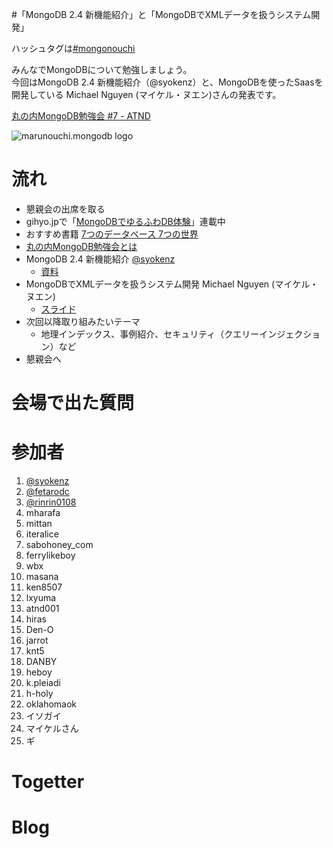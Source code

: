 #「MongoDB 2.4 新機能紹介」と「MongoDBでXMLデータを扱うシステム開発」

ハッシュタグは[#mongonouchi](https://twitter.com/search?q=%23mongonouchi&src=hash)

みんなでMongoDBについて勉強しましょう。  
今回はMongoDB 2.4 新機能紹介（@syokenz）と、MongoDBを使ったSaasを開発している Michael Nguyen (マイケル・ヌエン)さんの発表です。

[丸の内MongoDB勉強会 #7 - ATND](http://atnd.org/events/36467)

![marunouchi.mongodb logo](http://syokenz.github.com/marunouchi-mongodb/images/mongodb_logo.png)


# 流れ
* 懇親会の出席を取る
* gihyo.jpで「[MongoDBでゆるふわDB体験](http://gihyo.jp/dev/serial/01/mongodb)」連載中
* おすすめ書籍 [7つのデータベース 7つの世界](http://www.amazon.co.jp/dp/4274069087)
* [丸の内MongoDB勉強会とは](http://syokenz.github.com/slides/mongonouchi/)
* MongoDB 2.4 新機能紹介 [@syokenz](http://twitter.com/syokenz)
  * [資料](https://github.com/syokenz/marunouchi-mongodb/tree/master/20130219/syokenz)
* MongoDBでXMLデータを扱うシステム開発 Michael Nguyen (マイケル・ヌエン)
  * [スライド](http://www.slideshare.net/michaelnguyen338658/mongo-db-xsdxml20130219)
* 次回以降取り組みたいテーマ
  * 地理インデックス、事例紹介、セキュリティ（クエリーインジェクション）など
* 懇親会へ


# 会場で出た質問


# 参加者
1. [@syokenz](http://twitter.com/syokenz)
1. [@fetarodc](http://twitter.com/fetarodc)
1. [@rinrin0108](http://twitter.com/rinrin0108)
1. mharafa
2. mittan
3. iteralice
4. sabohoney_com
5. ferrylikeboy
6. wbx
7. masana
8. ken8507
9. lxyuma
10. atnd001
11. hiras
12. Den-O
13. jarrot
14. knt5
15. DANBY
16. heboy
17. k.pleiadi
18. h-holy
19. oklahomaok
20. イソガイ
21. マイケルさん
22. ギ

# Togetter


# Blog
